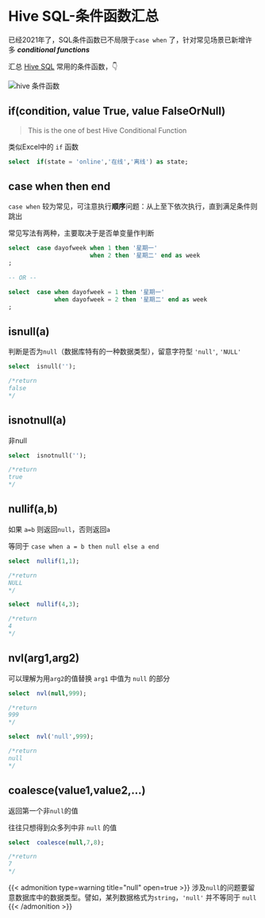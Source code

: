 # Hive SQL-条件函数汇总


已经2021年了，SQL条件函数已不局限于`case when` 了，针对常见场景已新增许多 ***conditional functions***

<!--more-->



汇总 <u>Hive SQL</u> 常用的条件函数，👇

![hive 条件函数](https://gitee.com/unclehu/pic/raw/master/img/hive条件函数.png)



## if(condition, value True, value FalseOrNull)

> This is the one of best Hive Conditional Function

类似Excel中的 `if` 函数

```sql
select	if(state = 'online','在线','离线') as state;
```



## case when then end

`case when` 较为常见，可注意执行**顺序**问题：从上至下依次执行，直到满足条件则跳出

常见写法有两种，主要取决于是否单变量作判断

```sql
select	case dayofweek when 1 then '星期一'
                       when 2 then '星期二' end as week
;
                                             
-- OR --

select	case when dayofweek = 1 then '星期一'
             when dayofweek = 2 then '星期二' end as week
;
```



## isnull(a)

判断是否为`null`（数据库特有的一种数据类型），留意字符型 `'null'`,  `'NULL'`

```sql
select	isnull('');

/*return
false
*/

```



## isnotnull(a)

非null 

```sql
select	isnotnull('');

/*return
true
*/
```



## nullif(a,b)

如果 `a=b` 则返回`null`，否则返回`a`

等同于 `case when a = b then null else a end`

```sql
select	nullif(1,1);

/*return
NULL
*/

select	nullif(4,3);

/*return
4
*/
```



## nvl(arg1,arg2)

可以理解为用`arg2`的值替换 `arg1` 中值为 `null` 的部分

```sql
select	nvl(null,999);

/*return
999
*/

select	nvl('null',999);

/*return
null
*/
```



## coalesce(value1,value2,...)

返回第一个非`null`的值

往往只想得到众多列中非 `null` 的值

```sql
select	coalesce(null,7,8);

/*return
7
*/
```



{{< admonition type=warning title="null" open=true >}}
涉及`null`的问题要留意数据库中的数据类型。譬如，某列数据格式为`string`，`'null'` 并不等同于 `null`
{{< /admonition >}}




<head> 
    <script defer src="https://use.fontawesome.com/releases/v5.0.13/js/all.js"></script> 
    <script defer src="https://use.fontawesome.com/releases/v5.0.13/js/v4-shims.js"></script> 
</head> 
<link rel="stylesheet" href="https://use.fontawesome.com/releases/v5.0.13/css/all.css">

